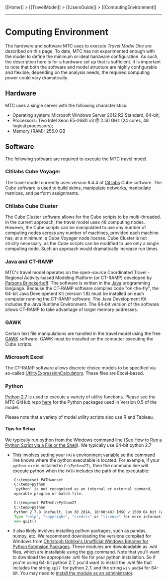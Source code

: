 [[Home]] > [[TravelModel]] > [[UsersGuide]] > [[ComputingEnvironment]]

***

# Computing Environment
The hardware and software MTC uses to execute _Travel Model One_ are described on this page. To date, MTC has not experimented enough with the model to define the minimum or ideal hardware configuration. As such, the description here is for a hardware set up that is sufficient. It is important to note that both the software and model structure are highly configurable and flexible; depending on the analysis needs, the required computing power could vary dramatically.

## Hardware

MTC uses a single server with the following characteristics:
* Operating system: Microsoft Windows Server 2012 R2 Standard, 64-bit;
* Processors: Two Intel Xeon E5-2680 v3 @ 2.50 GHz (24 cores, 48 logical processors);
* Memory (RAM): 256.0 GB

## Software

The following software are required to execute the MTC travel model.

### Citilabs Cube Voyager
The travel model currently uses version 6.4.4 of [Citilabs](http://citilabs.com/) Cube software. The Cube software is used to build skims, manipulate networks, manipulate matrices, and perform assignments.

### Citilabs Cube Cluster
The Cube Cluster software allows for the Cube scripts to be multi-threaded. In the current approach, the travel model uses 48 computing nodes. However, the Cube scripts can be manipulated to use any number of computing nodes across any number of machines, provided each machine has, at a minimum, a Cube Voyager node license. Cube Cluster is not strictly necessary, as the Cube scripts can be modified to use only a single computing node. Such an approach would dramatically increase run times.

### Java and CT-RAMP

MTC's travel model operates on the open-source Coordinated Travel - Regional Activity-based Modeling Platform (or CT-RAMP) developed by [Parsons Brinckerhoff](http://pbworld.com/). The software is written in the [Java](http://java.com/en/) programming language. Because the CT-RAMP software compiles code "on-the-fly", the 64-bit Java Development Kit (version 1.8) must be installed on each computer running the CT-RAMP software. The Java Development Kit includes the Java Runtime Environment. The 64-bit version of the software allows CT-RAMP to take advantage of larger memory addresses.

### GAWK

Certain text file manipulations are handled in the travel model using the free [GAWK](http://www.gnu.org/software/gawk/) software. GAWK must be installed on the computer executing the Cube scripts.

### Microsoft Excel

The CT-RAMP software allows discrete choice models to be specified via so-called [UtilityExpressionCalculators](https://github.com/BayAreaMetro/travel-model-one/tree/master/model-files/model). These files are Excel-based.

### Python

[Python 2.7](https://www.python.org/) is used to execute a variety of utility functions. Please see the MTC GitHub repo [here](https://github.com/MetropolitanTransportationCommission/travel-model-one/blob/master/utilities/python-install/go_go_python.bat) for the Python packages used in Version 0.5 of the model.

Please note that a variety of model utility scripts also use R and Tableau.

#### Tips for Setup
We typically run python from the Windows command line (See [How to Run a Python Script via a File or the Shell](https://www.pythoncentral.io/execute-python-script-file-shell/)).  We typically use 64-bit python 2.7

* This involves setting your `PATH` environment variable so the command line knows where the python executable is located.  For example, if your `python.exe` is installed in `C:\Python27\`, then the command line will execute python when the `PATH` includes the path of the executable:

```bat
    C:\temp>set PATH=unset
    C:\temp>python
    'python' is not recognized as an internal or external command,
    operable program or batch file.

    C:\temp>set PATH=C:\Python27
    C:\temp>python
    Python 2.7.8 (default, Jun 30 2014, 16:08:48) [MSC v.1500 64 bit (AMD64)] on win32
    Type "help", "copyright", "credits" or "license" for more information.
    >>> quit()
```
* It also likely involves installing python packages, such as pandas, numpy, etc.  We recommend downloading the versions compiled for Windows from [Christoph Gohlke's Unofficial Windows Binaries for Python Extension Packages](https://www.lfd.uci.edu/~gohlke/pythonlibs/).  These modules are downloadable as .whl files, which are installable using the [pip](https://pip.pypa.io/en/stable/installing/) command.  Note that you'll want to download the appropriate .whl file for your python installation. So if you're using 64-bit python 2.7, you'd want to install the .whl file that includes the string `cp27 `for python 2.7, and the string `win_amd64` for 64-bit.  You may need to [install the module as an administrator](https://www.howtogeek.com/194041/how-to-open-the-command-prompt-as-administrator-in-windows-8.1/).

